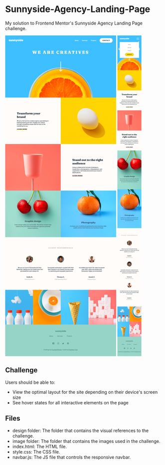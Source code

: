 # Sunnyside-Agency-Landing-Page
My solution to Frontend Mentor's Sunnyside Agency Landing Page challenge.

![Desktop](https://raw.githubusercontent.com/PresidentTree/Sunnyside-Agency-Landing-Page/main/Sunnyside%20Agency%201.jpeg)
![Mobile](https://raw.githubusercontent.com/PresidentTree/Sunnyside-Agency-Landing-Page/main/Sunnyside%20Agency%202.jpeg)

## Challenge
Users should be able to:

- View the optimal layout for the site depending on their device's screen size
- See hover states for all interactive elements on the page

## Files
- design folder: The folder that contains the visual references to the challenge.
- image folder: The folder that contains the images used in the challenge.
- index.html: The HTML file.
- style.css: The CSS file.
- navbar.js: The JS file that controls the responsive navbar.
